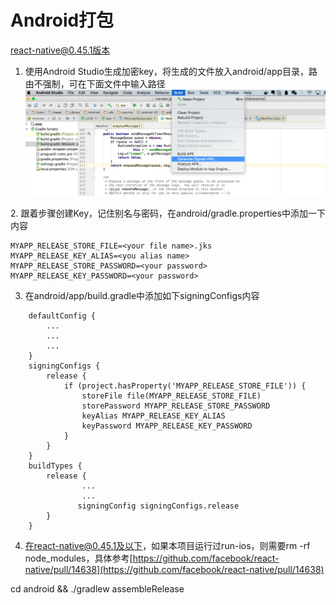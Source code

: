 # Android打包

 react-native@0.45.1版本

1. 使用Android Studio生成加密key，将生成的文件放入android/app目录，路由不强制，可在下面文件中输入路径![](/assets/p1.png)



 2. 跟着步骤创建Key，记住别名与密码，在android/gradle.properties中添加一下内容

```
MYAPP_RELEASE_STORE_FILE=<your file name>.jks
MYAPP_RELEASE_KEY_ALIAS=<you alias name>
MYAPP_RELEASE_STORE_PASSWORD=<your password>
MYAPP_RELEASE_KEY_PASSWORD=<your password>
```

3. 在android/app/build.gradle中添加如下signingConfigs内容

```
    defaultConfig {
        ...
        ...
        ...
    }
    signingConfigs {
        release {
            if (project.hasProperty('MYAPP_RELEASE_STORE_FILE')) {
                storeFile file(MYAPP_RELEASE_STORE_FILE)
                storePassword MYAPP_RELEASE_STORE_PASSWORD
                keyAlias MYAPP_RELEASE_KEY_ALIAS
                keyPassword MYAPP_RELEASE_KEY_PASSWORD
            }
        }
    }
    buildTypes {
        release {
                ...
                ...
               signingConfig signingConfigs.release
        }
    }
```

4. 在react-native@0.45.1及以下，如果本项目运行过run-ios，则需要rm -rf node\_modules，具体参考[https://github.com/facebook/react-native/pull/14638](https://github.com/facebook/react-native/pull/14638)

cd android && ./gradlew assembleRelease



